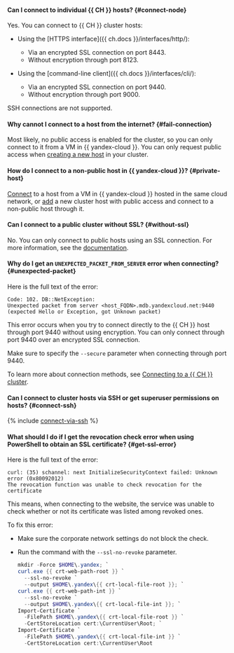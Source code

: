 #### Can I connect to individual {{ CH }} hosts? {#connect-node}

Yes. You can connect to {{ CH }} cluster hosts:

* Using the [HTTPS interface]({{ ch.docs }}/interfaces/http/):
    * Via an encrypted SSL connection on port 8443.
    * Without encryption through port 8123.

* Using the [command-line client]({{ ch.docs }}/interfaces/cli/):
    * Via an encrypted SSL connection on port 9440.
    * Without encryption through port 9000.

SSH connections are not supported.

#### Why cannot I connect to a host from the internet? {#fail-connection}

Most likely, no public access is enabled for the cluster, so you can only connect to it from a VM in {{ yandex-cloud }}. You can only request public access when [creating a new host](../../managed-clickhouse/concepts/network.md#public-access-to-a-host) in your cluster.

#### How do I connect to a non-public host in {{ yandex-cloud }}? {#private-host}

[Connect](../../managed-clickhouse/operations/connect/clients.md) to a host from a VM in {{ yandex-cloud }} hosted in the same cloud network, or [add](../../managed-clickhouse/operations/hosts.md#add-host) a new cluster host with public access and connect to a non-public host through it.

#### Can I connect to a public cluster without SSL? {#without-ssl}

No. You can only connect to public hosts using an SSL connection. For more information, see the [documentation](../../managed-clickhouse/operations/connect/index.md).

#### Why do I get an `UNEXPECTED_PACKET_FROM_SERVER` error when connecting? {#unexpected-packet}

Here is the full text of the error:

```text
Code: 102. DB::NetException:
Unexpected packet from server <host_FQDN>.mdb.yandexcloud.net:9440
(expected Hello or Exception, got Unknown packet)
```

This error occurs when you try to connect directly to the {{ CH }} host through port 9440 without using encryption. You can only connect through port 9440 over an encrypted SSL connection.

Make sure to specify the `--secure` parameter when connecting through port 9440.

To learn more about connection methods, see [Connecting to a {{ CH }} cluster](../../managed-clickhouse/operations/connect/clients.md).

#### Can I connect to cluster hosts via SSH or get superuser permissions on hosts? {#connect-ssh}

{% include [connect-via-ssh](../../_includes/mdb/connect-via-ssh.md) %}

#### What should I do if I get the revocation check error when using PowerShell to obtain an SSL certificate? {#get-ssl-error}

Here is the full text of the error:

```text
curl: (35) schannel: next InitializeSecurityContext failed: Unknown error (0x80092012)
The revocation function was unable to check revocation for the certificate
```
This means, when connecting to the website, the service was unable to check whether or not its certificate was listed among revoked ones.

To fix this error:

* Make sure the corporate network settings do not block the check.
* Run the command with the `--ssl-no-revoke` parameter.

    ```powershell
    mkdir -Force $HOME\.yandex; `
    curl.exe {{ crt-web-path-root }} `
      --ssl-no-revoke `
      --output $HOME\.yandex\{{ crt-local-file-root }}; `
    curl.exe {{ crt-web-path-int }} `
      --ssl-no-revoke `
      --output $HOME\.yandex\{{ crt-local-file-int }}; `
    Import-Certificate `
      -FilePath $HOME\.yandex\{{ crt-local-file-root }} `
      -CertStoreLocation cert:\CurrentUser\Root; `
    Import-Certificate `
      -FilePath $HOME\.yandex\{{ crt-local-file-int }} `
      -CertStoreLocation cert:\CurrentUser\Root
    ```
